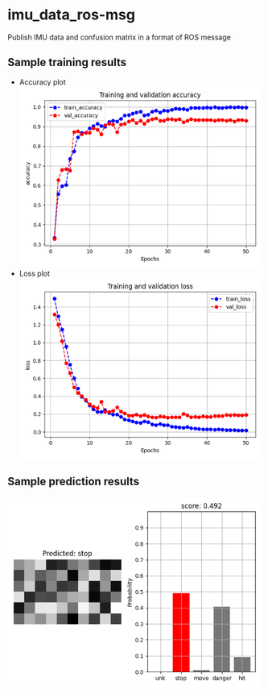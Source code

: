 # imu_data_ros-msg
Publish IMU data and confusion matrix in a format of ROS message

## Sample training results
- Accuracy plot
![](src/ms_perception/config/tensorflow_res2/train_history_accuracy.png)
- Loss plot
![](src/ms_perception/config/tensorflow_res2/train_history_loss.png)

## Sample prediction results
![](tf_imu_predict.png)
